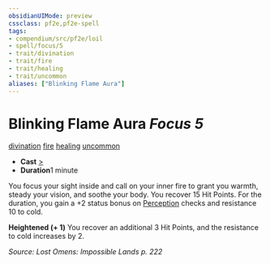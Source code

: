 ```yaml
---
obsidianUIMode: preview
cssclass: pf2e,pf2e-spell
tags:
- compendium/src/pf2e/loil
- spell/focus/5
- trait/divination
- trait/fire
- trait/healing
- trait/uncommon
aliases: ["Blinking Flame Aura"]
---
```

# Blinking Flame Aura *Focus 5*   
[divination](../../rules/traits/divination.md)  [fire](../../rules/traits/fire.md)  [healing](../../rules/traits/healing.md)  [uncommon](../../rules/traits/uncommon.md)  

- **Cast** [>](../../rules/core-rulebook/chapter-9-playing-the-game.md#Actions "Single Action") 
- **Duration**1 minute

You focus your sight inside and call on your inner fire to grant you warmth, steady your vision, and soothe your body. You recover 15 Hit Points. For the duration, you gain a +2 status bonus on [Perception](../skills.md#Perception) checks and resistance 10 to cold.

**Heightened (+ 1)** You recover an additional 3 Hit Points, and the resistance to cold increases by 2.

*Source: Lost Omens: Impossible Lands p. 222*